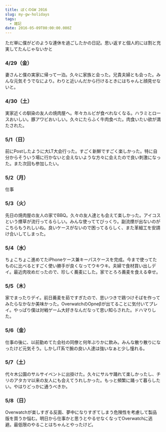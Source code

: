 ```yaml
---
title: ぼくのGW 2016
slug: my-gw-holidays
tags:
  - 雑記
date: 2016-05-09T00:00:00.000Z
---
```

ただ単に僕がどのような連休を過ごしたかの日記。思い返すと個人的には割と充実してたんじゃないかと

### 4/29（金）
妻さんと僕の実家に帰って一泊。久々に家族と会った。兄貴夫婦とも会った。みんな元気そうでなにより。わりと近いんだから行けるときにはちゃんと顔見せないと。

### 4/30（土）
実家近くの馴染の友人の焼肉屋へ。年々カルビが食べれなくなる。ハラミとロースおいしい。豚アワビおいしい。久々にたらふく牛肉食べた。肉食いたい欲が満たされた。

### 5/1（日）
前にPostしたように大LT大会行った。すごく新鮮ですごく楽しかった。特に自分からそういう場に行かないと会えないような方々に会えたので良い刺激になった。また次回も参加したい。

### 5/2（月）
仕事

### 5/3（火）
先日の焼肉屋の友人の家でBBQ。久々の友人達とも会えて楽しかった。アイコスという煙草が流行ってるらしい。みんな使っててびっくり。副流煙が出ないのがこちらもうれしいね。良いケースがないので困ってるらしく、また革細工を安請け合いしてしまった。

### 5/4（水）
ちょこちょこ進めてたiPhoneケース兼キーパスケースを完成。今まで使ってたものに比べるとすごく使い勝手が良くなってウキウキ。夫婦で食材買い出しデイ。最近肉攻めだったので、珍しく蕎麦にした。家でとろろ蕎麦を食える幸せ。

### 5/5（木）
家でまったりデイ。前日蕎麦を茹ですぎたので、思いつきで鶏つけそばを作ってみたらなかなか美味かった。OverwatchのOpneβが出てることに気付いてプレイ。やっぱり僕は対戦ゲーム大好きなんだなって思い知らされた。ドハマりした。

### 5/6（金）
仕事の後に、以前勤めてた会社の同僚と何年ぶりかに飲み。みんな散り散りになったけど元気そう。しかしIT系で腕の良い人達は強いなぁと少し憧れる。

### 5/7（土）
代々木公園のサルサイベントに出掛けた。久々にサルサ踊れて楽しかったし、チリのアタカマ以来の友人にも会えてうれしかった。もっと頻繁に踊って暮らしたい。やはりどっかに通うべきか。

### 5/8（日）
Overwatchが楽しすぎる反面、夢中になりすぎてしまう危険性を考慮して製品版を買うか悩む。明日から仕事かと思うとやるせなくなってOverwatchに逃避。最低限のやることはちゃんとやったけど。
